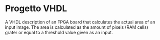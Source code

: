 # Progetto VHDL
A VHDL description of an FPGA board that calculates the actual area of an input image. The area is calculated as the amount of pixels (RAM cells) grater or equal to a threshold value given as an input.
